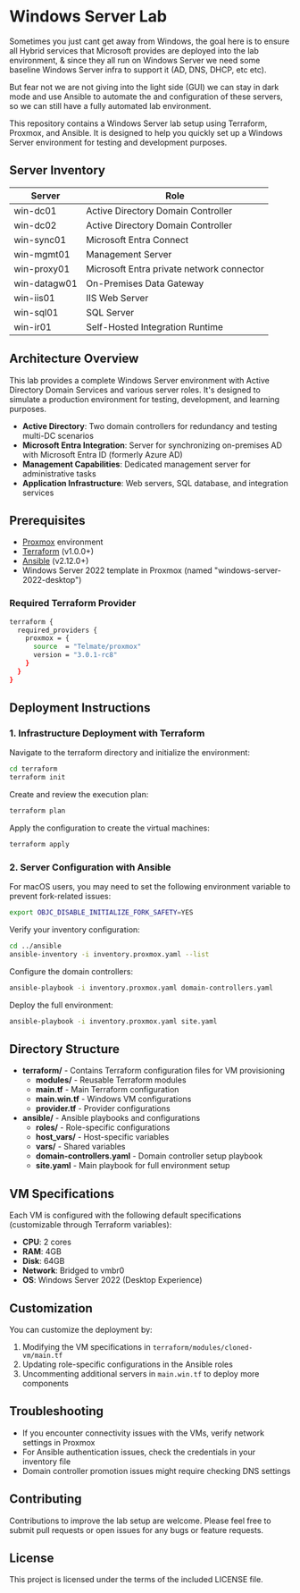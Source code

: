 # Windows Server Lab

Sometimes you just cant get away from Windows, the goal here is to ensure all Hybrid services that Microsoft provides are deployed into the lab environment, & since they all run on Windows Server we need some baseline Windows Server infra to support it (AD, DNS, DHCP, etc etc).

But fear not we are not giving into the light side (GUI) we can stay in dark mode and use Ansible to automate the and configuration of these servers, so we can still have a fully automated lab environment.

This repository contains a Windows Server lab setup using Terraform, Proxmox, and Ansible. It is designed to help you quickly set up a Windows Server environment for testing and development purposes.

## Server Inventory

| Server       | Role                                      |
| ------------ | ----------------------------------------- |
| win-dc01     | Active Directory Domain Controller        |
| win-dc02     | Active Directory Domain Controller        |
| win-sync01   | Microsoft Entra Connect                   |
| win-mgmt01   | Management Server                         |
| win-proxy01  | Microsoft Entra private network connector |
| win-datagw01 | On-Premises Data Gateway                  |
| win-iis01    | IIS Web Server                            |
| win-sql01    | SQL Server                                |
| win-ir01     | Self-Hosted Integration Runtime           |

## Architecture Overview

This lab provides a complete Windows Server environment with Active Directory Domain Services and various server roles. It's designed to simulate a production environment for testing, development, and learning purposes.

- **Active Directory**: Two domain controllers for redundancy and testing multi-DC scenarios
- **Microsoft Entra Integration**: Server for synchronizing on-premises AD with Microsoft Entra ID (formerly Azure AD)
- **Management Capabilities**: Dedicated management server for administrative tasks
- **Application Infrastructure**: Web servers, SQL database, and integration services

## Prerequisites

- [Proxmox](https://www.proxmox.com/) environment
- [Terraform](https://www.terraform.io/) (v1.0.0+)
- [Ansible](https://www.ansible.com/) (v2.12.0+)
- Windows Server 2022 template in Proxmox (named "windows-server-2022-desktop")

### Required Terraform Provider

```bash
terraform {
  required_providers {
    proxmox = {
      source  = "Telmate/proxmox"
      version = "3.0.1-rc8"
    }
  }
}
```

## Deployment Instructions

### 1. Infrastructure Deployment with Terraform

Navigate to the terraform directory and initialize the environment:

```bash
cd terraform
terraform init
```

Create and review the execution plan:

```bash
terraform plan
```

Apply the configuration to create the virtual machines:

```bash
terraform apply
```

### 2. Server Configuration with Ansible

For macOS users, you may need to set the following environment variable to prevent fork-related issues:

```bash
export OBJC_DISABLE_INITIALIZE_FORK_SAFETY=YES
```

Verify your inventory configuration:

```bash
cd ../ansible
ansible-inventory -i inventory.proxmox.yaml --list
```

Configure the domain controllers:

```bash
ansible-playbook -i inventory.proxmox.yaml domain-controllers.yaml
```

Deploy the full environment:

```bash
ansible-playbook -i inventory.proxmox.yaml site.yaml
```

## Directory Structure

- **terraform/** - Contains Terraform configuration files for VM provisioning
  - **modules/** - Reusable Terraform modules
  - **main.tf** - Main Terraform configuration
  - **main.win.tf** - Windows VM configurations
  - **provider.tf** - Provider configurations
- **ansible/** - Ansible playbooks and configurations
  - **roles/** - Role-specific configurations
  - **host_vars/** - Host-specific variables
  - **vars/** - Shared variables
  - **domain-controllers.yaml** - Domain controller setup playbook
  - **site.yaml** - Main playbook for full environment setup

## VM Specifications

Each VM is configured with the following default specifications (customizable through Terraform variables):

- **CPU**: 2 cores
- **RAM**: 4GB
- **Disk**: 64GB
- **Network**: Bridged to vmbr0
- **OS**: Windows Server 2022 (Desktop Experience)

## Customization

You can customize the deployment by:

1. Modifying the VM specifications in `terraform/modules/cloned-vm/main.tf`
2. Updating role-specific configurations in the Ansible roles
3. Uncommenting additional servers in `main.win.tf` to deploy more components

## Troubleshooting

- If you encounter connectivity issues with the VMs, verify network settings in Proxmox
- For Ansible authentication issues, check the credentials in your inventory file
- Domain controller promotion issues might require checking DNS settings

## Contributing

Contributions to improve the lab setup are welcome. Please feel free to submit pull requests or open issues for any bugs or feature requests.

## License

This project is licensed under the terms of the included LICENSE file.